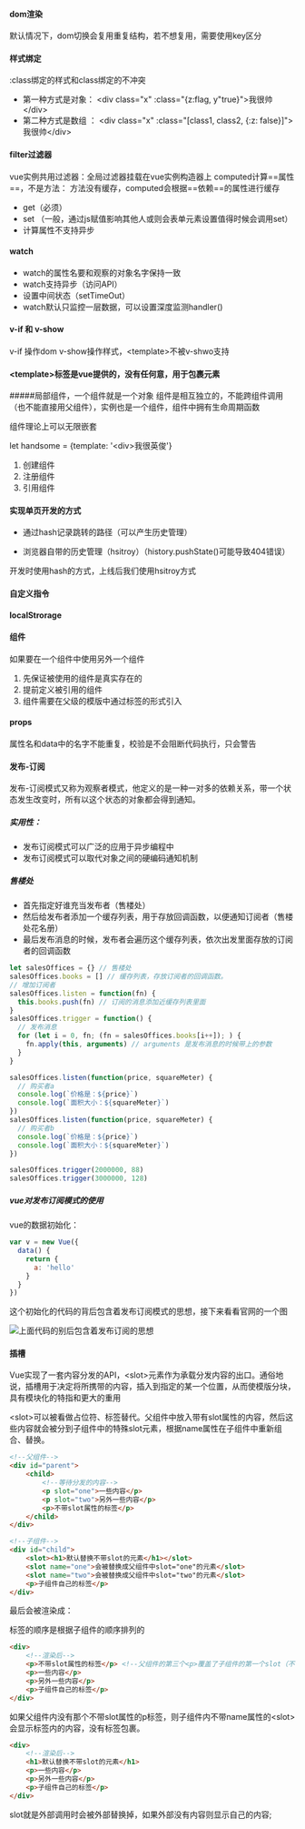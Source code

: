 

#### dom渲染

默认情况下，dom切换会复用重复结构，若不想复用，需要使用key区分

#### 样式绑定
:class绑定的样式和class绑定的不冲突
- 第一种方式是对象： \<div class="x" :class="{z:flag, y"true}">我很帅\</div>
- 第二种方式是数组 ： \<div class="x" :class="[class1, class2, {:z: false}]">我很帅\</div>

#### filter过滤器
vue实例共用过滤器：全局过滤器挂载在vue实例构造器上
computed计算==属性==，不是方法： 方法没有缓存，computed会根据==依赖==的属性进行缓存

- get（必须）
- set （一般，通过js赋值影响其他人或则会表单元素设置值得时候会调用set）
- 计算属性不支持异步

#### watch
- watch的属性名要和观察的对象名字保持一致
- watch支持异步（访问API）
- 设置中间状态（setTimeOut）
- watch默认只监控一层数据，可以设置深度监测handler()

#### v-if 和 v-show
v-if 操作dom
v-show操作样式，\<template>不被v-shwo支持

#### \<template>标签是vue提供的，没有任何意，用于包裹元素 


#####局部组件，一个组件就是一个对象
组件是相互独立的，不能跨组件调用（也不能直接用父组件），实例也是一个组件，组件中拥有生命周期函数

组件理论上可以无限嵌套

let handsome = {template: '\<div>我很英俊</div>'}
1. 创建组件
2. 注册组件
3. 引用组件

#### 实现单页开发的方式

- 通过hash记录跳转的路径（可以产生历史管理）

- 浏览器自带的历史管理（hsitroy）（history.pushState()可能导致404错误）

开发时使用hash的方式，上线后我们使用hsitroy方式



#### 自定义指令

#### localStrorage

#### 组件

如果要在一个组件中使用另外一个组件

1. 先保证被使用的组件是真实存在的
2. 提前定义被引用的组件
3. 组件需要在父级的模版中通过标签的形式引入



#### props 

属性名和data中的名字不能重复，校验是不会阻断代码执行，只会警告



#### 发布-订阅

发布-订阅模式又称为观察者模式，他定义的是一种一对多的依赖关系，带一个状态发生改变时，所有以这个状态的对象都会得到通知。

##### 实用性：

- 发布订阅模式可以广泛的应用于异步编程中
- 发布订阅模式可以取代对象之间的硬编码通知机制

##### 售楼处

- 首先指定好谁充当发布者（售楼处）
- 然后给发布者添加一个缓存列表，用于存放回调函数，以便通知订阅者（售楼处花名册）
- 最后发布消息的时候，发布者会遍历这个缓存列表，依次出发里面存放的订阅者的回调函数

```js
let salesOffices = {} // 售楼处
salesOffices.books = [] // 缓存列表，存放订阅者的回调函数。
// 增加订阅者
salesOffices.listen = function(fn) {
  this.books.push(fn) // 订阅的消息添加近缓存列表里面
}
salesOffices.trigger = function() {
  // 发布消息
  for (let i = 0, fn; (fn = salesOffices.books[i++]); ) {
    fn.apply(this, arguments) // arguments 是发布消息的时候带上的参数
  }
}

salesOffices.listen(function(price, squareMeter) {
  // 购买者a
  console.log(`价格是：${price}`)
  console.log(`面积大小：${squareMeter}`)
})
salesOffices.listen(function(price, squareMeter) {
  // 购买者b
  console.log(`价格是：${price}`)
  console.log(`面积大小：${squareMeter}`)
})

salesOffices.trigger(2000000, 88)
salesOffices.trigger(3000000, 128)

```

##### vue对发布订阅模式的使用

vue的数据初始化：

```js
var v = new Vue({
  data() {
    return {
      a: 'hello'
    }
  }
})
```

这个初始化的代码的背后包含着发布订阅模式的思想，接下来看看官网的一个图

![上面代码的别后包含着发布订阅的思想](https://segmentfault.com/img/remote/1460000013338806?w=1200&h=750)



#### 插槽

Vue实现了一套内容分发的API，\<slot>元素作为承载分发内容的出口。通俗地说，插槽用于决定将所携带的内容，插入到指定的某一个位置，从而使模版分块，具有模块化的特指和更大的重用

\<slot>可以被看做占位符、标签替代。父组件中放入带有slot属性的内容，然后这些内容就会被分到子组件中的特殊slot元素，根据name属性在子组件中重新组合、替换。

```html
<!--父组件-->
<div id="parent">
    <child>
        <!--等待分发的内容-->
        <p slot="one">一些内容</p>  
        <p slot="two">另外一些内容</p>
        <p>不带slot属性的标签</p>
    </child>
</div>
```

```html
<!--子组件-->
<div id="child">
    <slot><h1>默认替换不带slot的元素</h1></slot>
    <slot name="one">会被替换成父组件中slot="one"的元素</slot>
    <slot name="two">会被替换成父组件中slot="two"的元素</slot>
    <p>子组件自己的标签</p>
</div>
```

最后会被渲染成：

标签的顺序是根据子组件的顺序排列的

```html
<div>  
    <!--渲染后-->
    <p>不带slot属性的标签</p> <!--父组件的第三个<p>覆盖了子组件的第一个slot（不带name的slot）-->
    <p>一些内容</p> 
    <p>另外一些内容</p> 
    <p>子组件自己的标签</p>
</div>
```

如果父组件内没有那个不带slot属性的p标签，则子组件内不带name属性的\<slot>会显示标签内的内容，没有标签包裹。

```html
<div>  
    <!--渲染后-->
    <h1>默认替换不带slot的元素</h1>
    <p>一些内容</p> 
    <p>另外一些内容</p> 
    <p>子组件自己的标签</p>
</div>
```

slot就是外部调用时会被外部替换掉，如果外部没有内容则显示自己的内容;

 
